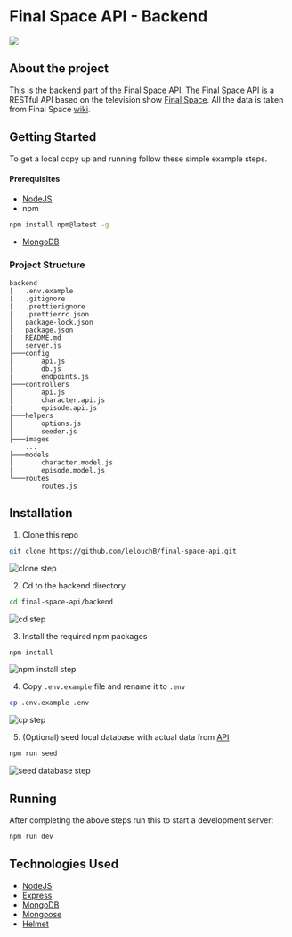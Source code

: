 # Final Space API - Backend

![](https://github.com/lelouchB/final-space-api/blob/main/frontend/static/img/wallpaper2.jpg?raw=true)

## About the project

This is the backend part of the Final Space API. The Final Space API is a RESTful API based on the television show [Final Space](https://en.wikipedia.org/wiki/Final_Space). All the data is taken from Final Space [wiki](https://final-space.fandom.com/wiki/Final_Space_Wiki).

## Getting Started

To get a local copy up and running follow these simple example steps.

#### Prerequisites

- [NodeJS](https://nodejs.org/en/)
- npm

```bash
npm install npm@latest -g
```

- [MongoDB](https://docs.mongodb.com/manual/installation/)

### Project Structure

```
backend
|   .env.example
|   .gitignore
|   .prettierignore
|   .prettierrc.json
│   package-lock.json
│   package.json
|   README.md
│   server.js
├───config
|       api.js
│       db.js
|       endpoints.js
├───controllers
│       api.js
│       character.api.js
|       episode.api.js
├───helpers
│       options.js
│       seeder.js
├───images
    ...
├───models
│       character.model.js
|       episode.model.js
└───routes
        routes.js
```

## Installation

1. Clone this repo

```bash
git clone https://github.com/lelouchB/final-space-api.git
```
![clone step](https://i.imgur.com/icZznpW.png)

2. Cd to the backend directory

```bash
cd final-space-api/backend
```
![cd step](https://i.imgur.com/4Pteq76.png)

3. Install the required npm packages

```bash
npm install
```
![npm install step](https://i.imgur.com/iRUgixn.png)

4. Copy `.env.example` file and rename it to `.env`

```bash
cp .env.example .env
```
![cp step](https://i.imgur.com/xbQPLDQ.png)

5. (Optional) seed local database with actual data from [API](https://finalspaceapi.com/api/v0/)

```bash
npm run seed
```
![seed database step](https://i.imgur.com/tyyEZmV.png)

## Running

After completing the above steps run this to start a development server:

```bash
npm run dev
```

## Technologies Used

- [NodeJS](https://nodejs.org/en/)
- [Express](https://expressjs.com/)
- [MongoDB](https://www.mongodb.com/)
- [Mongoose](https://mongoosejs.com/)
- [Helmet](https://www.npmjs.com/package/helmet)
